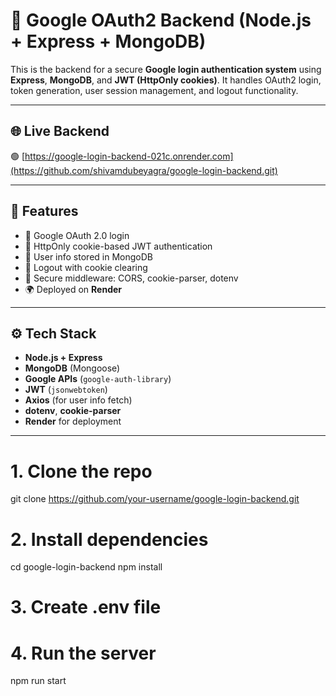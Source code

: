 # 🔐 Google OAuth2 Backend (Node.js + Express + MongoDB)

This is the backend for a secure **Google login authentication system** using **Express**, **MongoDB**, and **JWT (HttpOnly cookies)**. It handles OAuth2 login, token generation, user session management, and logout functionality.

---

## 🌐 Live Backend

🟢 [https://google-login-backend-021c.onrender.com](https://github.com/shivamdubeyagra/google-login-backend.git)

---

## 📌 Features

- 🔐 Google OAuth 2.0 login
- 🍪 HttpOnly cookie-based JWT authentication
- 🧠 User info stored in MongoDB
- 🚪 Logout with cookie clearing
- 🧾 Secure middleware: CORS, cookie-parser, dotenv
- 🌍 Deployed on **Render**

---

## ⚙️ Tech Stack

- **Node.js + Express**
- **MongoDB** (Mongoose)
- **Google APIs** (`google-auth-library`)
- **JWT** (`jsonwebtoken`)
- **Axios** (for user info fetch)
- **dotenv**, **cookie-parser**
- **Render** for deployment

---
# 1. Clone the repo
git clone https://github.com/your-username/google-login-backend.git

# 2. Install dependencies
cd google-login-backend
npm install

# 3. Create .env file
# 4. Run the server
npm run start



